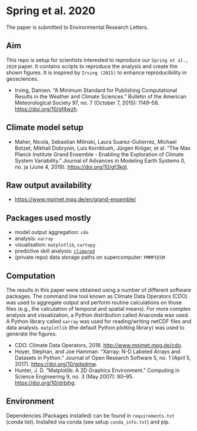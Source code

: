 # Spring et al. 2020

The paper is submitted to Environmental Research Letters.

## Aim

This repo is setup for scientists interested to reproduce our `Spring et al., 2020` paper. It contains scripts to reproduce the analysis and create the shown figures. It is inspired by `Irving (2015)` to enhance reproducibility in geosciences.

-   Irving, Damien. “A Minimum Standard for Publishing Computational Results in the Weather and Climate Sciences.” Bulletin of the American Meteorological Society 97, no. 7 (October 7, 2015): 1149–58. <https://doi.org/10/gf4wzh>.

## Climate model setup

-   Maher, Nicola, Sebastian Milinski, Laura Suarez-Gutierrez, Michael Botzet, Mikhail Dobrynin, Luis Kornblueh, Jürgen Kröger, et al. “The Max Planck Institute Grand Ensemble - Enabling the Exploration of Climate System Variability.” Journal of Advances in Modeling Earth Systems 0, no. ja (June 4, 2019). <https://doi.org/10/gf3kgt>.

## Raw output availability

-   <https://www.mpimet.mpg.de/en/grand-ensemble/>

## Packages used mostly

-   model output aggregation: `cdo`
-   analysis: `xarray`
-   visualisation: `matplotlib`, `cartopy`
-   predictive skill analysis: [`climpred`](https://climpred.readthedocs.io/)
-   (private repo) data storage paths on supercomputer: `PMMPIESM`

## Computation

The results in this paper were obtained using a number of different software packages. The command line tool known as Climate Data Operators (CDO) was used to aggregate output and perform routine calculations on those files (e.g., the calculation of temporal and spatial means). For more complex analysis and visualization, a Python distribution called Anaconda was used. A Python library called `xarray` was used for reading/writing netCDF files and data analysis. `matplotlib` (the default Python plotting library) was used to generate the figures.

-   CDO: Climate Data Operators, 2018. <http://www.mpimet.mpg.de/cdo>.
-   Hoyer, Stephan, and Joe Hamman. “Xarray: N-D Labeled Arrays and Datasets in Python.” Journal of Open Research Software 5, no. 1 (April 5, 2017). <https://doi.org/10/gdqdmw>.
-   Hunter, J. D. “Matplotlib: A 2D Graphics Environment.” Computing in Science Engineering 9, no. 3 (May 2007): 90–95. <https://doi.org/10/drbjhg>.

## Environment

Dependencies (Packages installed) can be found in `requirements.txt` (conda list). Installed via conda (see setup `conda_info.txt`) and pip.
